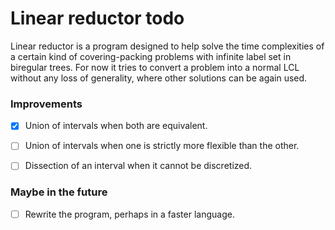 # Linear reductor todo

Linear reductor is a program designed to help solve the time complexities of a certain kind of covering-packing problems with infinite label set in biregular trees. For now it tries to convert a problem into a normal LCL without any loss of generality, where other solutions can be again used.


### Improvements
- [x] Union of intervals when both are equivalent.
- [ ] Union of intervals when one is strictly more flexible than the other.
- [ ] Dissection of an interval when it cannot be discretized.



### Maybe in the future
- [ ] Rewrite the program, perhaps in a faster language.
